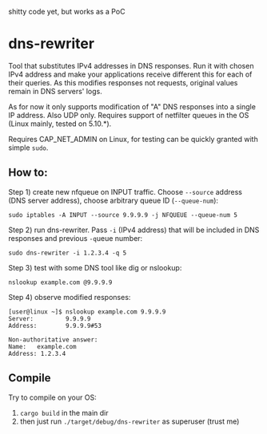 shitty code yet, but works as a PoC


# dns-rewriter

Tool that substitutes IPv4 addresses in DNS responses. Run it with chosen IPv4 address and make your applications receive different this for each of their queries. As this modifies responses not requests, original values remain in DNS servers' logs.

As for now it only supports modification of "A" DNS responses into a single IP address. Also UDP only. Requires support of netfilter queues in the OS (Linux mainly, tested on 5.10.*).

Requires CAP_NET_ADMIN on Linux, for testing can be quickly granted with simple `sudo`.

## How to:

Step 1) create new nfqueue on INPUT traffic. Choose `--source` address (DNS server address), choose arbitrary queue ID (`--queue-num`):

    sudo iptables -A INPUT --source 9.9.9.9 -j NFQUEUE --queue-num 5

Step 2) run dns-rewriter. Pass `-i` (IPv4 address) that will be included in DNS responses and previous `-q`ueue number:

    sudo dns-rewriter -i 1.2.3.4 -q 5

Step 3) test with some DNS tool like dig or nslookup:

    nslookup example.com @9.9.9.9


Step 4) observe modified responses:

    [user@linux ~]$ nslookup example.com 9.9.9.9
    Server:         9.9.9.9
    Address:        9.9.9.9#53

    Non-authoritative answer:
    Name:   example.com
    Address: 1.2.3.4


## Compile
Try to compile on your OS:

1. `cargo build` in the main dir
2. then just run `./target/debug/dns-rewriter` as superuser (trust me)